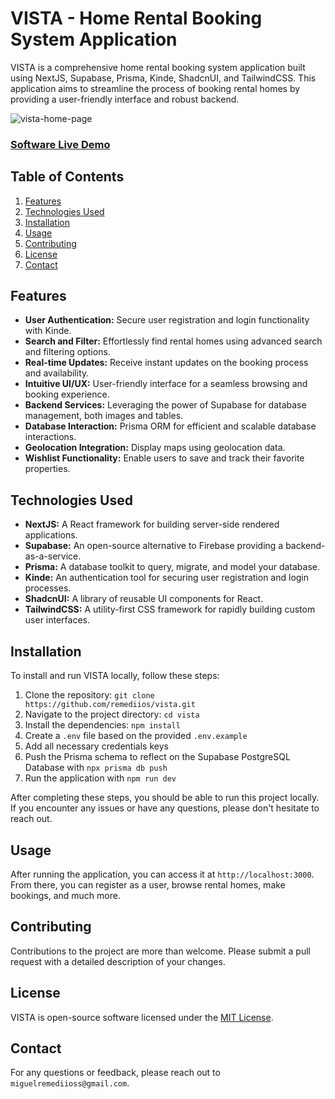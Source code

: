 # VISTA - Home Rental Booking System Application

VISTA is a comprehensive home rental booking system application built using NextJS, Supabase, Prisma, Kinde, ShadcnUI, and TailwindCSS. This application aims to streamline the process of booking rental homes by providing a user-friendly interface and robust backend.

![vista-home-page](https://github.com/remediios/vista/assets/60504347/68c953b8-526f-48e7-8a4d-f106fed1a40f)


### [Software Live Demo](https://rntal.atl5d.com)

## Table of Contents

1. [Features](#features)
2. [Technologies Used](#technologies-used)
3. [Installation](#installation)
4. [Usage](#usage)
5. [Contributing](#contributing)
6. [License](#license)
7. [Contact](#contact)

## Features

- **User Authentication:** Secure user registration and login functionality with Kinde.
- **Search and Filter:** Effortlessly find rental homes using advanced search and filtering options.
- **Real-time Updates:** Receive instant updates on the booking process and availability.
- **Intuitive UI/UX:** User-friendly interface for a seamless browsing and booking experience.
- **Backend Services:** Leveraging the power of Supabase for database management, both images and tables.
- **Database Interaction:** Prisma ORM for efficient and scalable database interactions.
- **Geolocation Integration:** Display maps using geolocation data.
- **Wishlist Functionality:** Enable users to save and track their favorite properties.


## Technologies Used

- **NextJS:** A React framework for building server-side rendered applications.
- **Supabase:** An open-source alternative to Firebase providing a backend-as-a-service.
- **Prisma:** A database toolkit to query, migrate, and model your database.
- **Kinde:** An authentication tool for securing user registration and login processes.
- **ShadcnUI:** A library of reusable UI components for React.
- **TailwindCSS:** A utility-first CSS framework for rapidly building custom user interfaces.
  

## Installation

To install and run VISTA locally, follow these steps:

1. Clone the repository: `git clone https://github.com/remediios/vista.git`
2. Navigate to the project directory: `cd vista`
3. Install the dependencies: `npm install`
4. Create a `.env` file based on the provided `.env.example`
5. Add all necessary credentials keys
6. Push the Prisma schema to reflect on the Supabase PostgreSQL Database with `npx prisma db push`
7. Run the application with `npm run dev`

After completing these steps, you should be able to run this project locally. If you encounter any issues or have any questions, please don't hesitate to reach out.

## Usage

After running the application, you can access it at `http://localhost:3000`. From there, you can register as a user, browse rental homes, make bookings, and much more.

## Contributing

Contributions to the project are more than welcome. Please submit a pull request with a detailed description of your changes.

## License

VISTA is open-source software licensed under the [MIT License](LICENSE).

## Contact

For any questions or feedback, please reach out to `miguelremediioss@gmail.com`.
